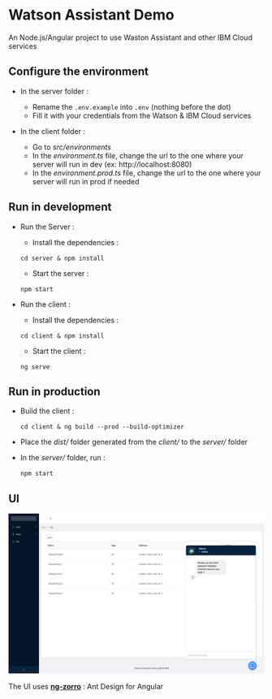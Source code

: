 # Watson Assistant Demo

An Node.js/Angular project to use Waston Assistant and other IBM Cloud services

## Configure the environment

* In the server folder : 
    * Rename the `.env.example` into `.env` (nothing before the dot)
    * Fill it with your credentials from the Watson & IBM Cloud services

* In the client folder :
    * Go to *src/environments*
    * In the *environment.ts* file, change the url to the one where your server will run in dev (ex: http://localhost:8080) 
    * In the *environment.prod.ts* file, change the url to the one where your server will run in prod if needed
 

## Run in development

* Run the Server :
    * Install the dependencies : 
    ```
    cd server & npm install
    ```
    * Start the server :
    ```
    npm start
    ```

* Run the client :
    * Install the dependencies :
    ```
    cd client & npm install
    ```
    * Start the client :
    ```
    ng serve
    ```

## Run in production

* Build the client : 
    ```
    cd client & ng build --prod --build-optimizer
    ```

* Place the *dist/* folder generated from the *client/* to the *server/* folder

* In the *server/* folder, run : 
    ```
    npm start
    ```

## UI

![BotCreation](images/ScreenCapture.png)


The UI uses [**ng-zorro**](https://ng.ant.design/docs/introduce/en) : Ant Design for Angular